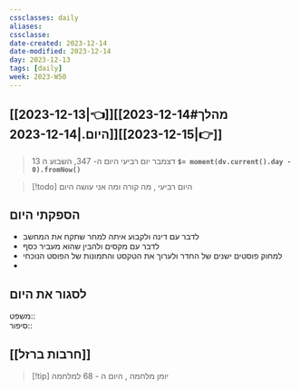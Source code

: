 ```yaml
---
cssclasses: daily
aliases: 
cssclasse: 
date-created: 2023-12-14
date-modified: 2023-12-14
day: 2023-12-13
tags: [daily]
week: 2023-W50
---
```


## [[2023-12-13|👈]][[2023-12-14#מהלך היום.|2023-12-14]][[2023-12-15|👉]]

>  13 דצמבר יום רביעי היום ה- 347, השבוע ה **`$= moment(dv.current().day - 0).fromNow()`**

 > [!todo] היום רביעי , מה קורה ומה אני עושה היום

## הספקתי היום

- לדבר עם דינה ולקבוע איתה למחר שתקח את המחשב
- לדבר עם מקסים ולהבין שהוא מעביר כסף
 - למחוק פוסטים ישנים של החדר ולערוך את הטקסט והתמונות של הפוסט הנוכחי
 -

## לסגור את היום

משפט::  
סיפור::

## [[חרבות ברזל]]

> [!tip]  יומן מלחמה , היום ה - 68 למלחמה
